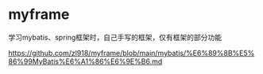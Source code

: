 # myframe
学习mybatis、spring框架时，自己手写的框架，仅有框架的部分功能

https://github.com/zl918/myframe/blob/main/mybatis/%E6%89%8B%E5%86%99MyBatis%E6%A1%86%E6%9E%B6.md
